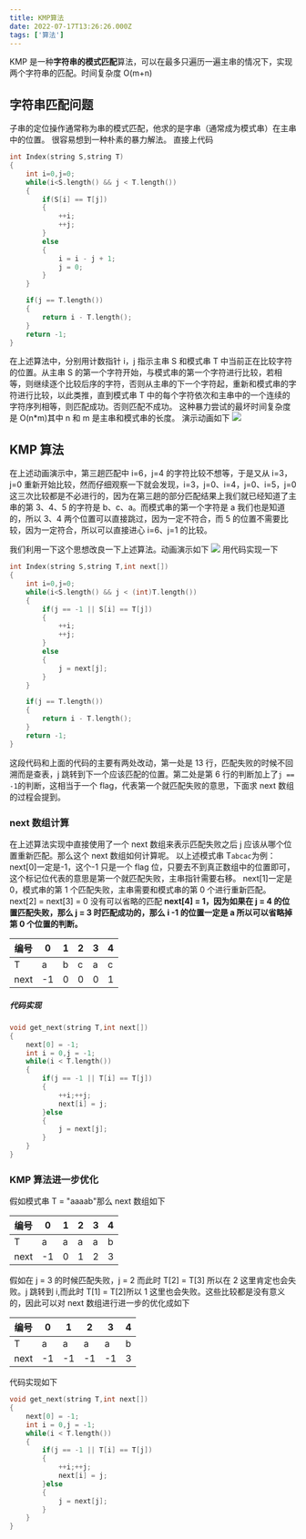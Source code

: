 ```yaml
---
title: KMP算法
date: 2022-07-17T13:26:26.000Z
tags: ['算法']
---
```

  
KMP 是一种**字符串的模式匹配**算法，可以在最多只遍历一遍主串的情况下，实现两个字符串的匹配。时间复杂度 O(m+n)

## 字符串匹配问题

子串的定位操作通常称为串的模式匹配，他求的是字串（通常成为模式串）在主串中的位置。
很容易想到一种朴素的暴力解法。
直接上代码

```cpp
int Index(string S,string T)
{
    int i=0,j=0;
    while(i<S.length() && j < T.length())
    {
        if(S[i] == T[j])
        {
            ++i;
            ++j;
        }
        else
        {
            i = i - j + 1;
            j = 0;
        }
    }

    if(j == T.length())
    {
        return i - T.length();
    }
    return -1;
}
```

在上述算法中，分别用计数指针 i，j 指示主串 S 和模式串 T 中当前正在比较字符的位置。从主串 S 的第一个字符开始，与模式串的第一个字符进行比较，若相等，则继续逐个比较后序的字符，否则从主串的下一个字符起，重新和模式串的字符进行比较，以此类推，直到模式串 T 中的每个字符依次和主串中的一个连续的字符序列相等，则匹配成功。否则匹配不成功。
这种暴力尝试的最坏时间复杂度是 O(n\*m)其中 n 和 m 是主串和模式串的长度。
演示动画如下
![](images/FiW7X_tQNQs_Wf73QvxBUrXlshJu.gif)

## KMP 算法

在上述动画演示中，第三趟匹配中 i=6，j=4 的字符比较不想等，于是又从 i=3，j=0 重新开始比较，然而仔细观察一下就会发现，i=3，j=0、i=4，j=0、i=5，j=0 这三次比较都是不必进行的，因为在第三趟的部分匹配结果上我们就已经知道了主串的第 3、4、5 的字符是 b、c、a。而模式串的第一个字符是 a 我们也是知道的，所以 3、4 两个位置可以直接跳过，因为一定不符合，而 5 的位置不需要比较，因为一定符合，所以可以直接进心 i=6、j=1 的比较。

我们利用一下这个思想改良一下上述算法。动画演示如下
![](images/FqO7WNl3RqpJIbXWXwQ9biXLQNIS.gif)
用代码实现一下

```cpp
int Index(string S,string T,int next[])
{
    int i=0,j=0;
    while(i<S.length() && j < (int)T.length())
    {
        if(j == -1 || S[i] == T[j])
        {
            ++i;
            ++j;
        }
        else
        {
            j = next[j];
        }
    }

    if(j == T.length())
    {
        return i - T.length();
    }
    return -1;
}
```

这段代码和上面的代码的主要有两处改动，第一处是 13 行，匹配失败的时候不回溯而是查表，j 跳转到下一个应该匹配的位置。第二处是第 6 行的判断加上了`j == -1`的判断，这相当于一个 flag，代表第一个就匹配失败的意思，下面求 next 数组的过程会提到。

### next 数组计算

在上述算法实现中直接使用了一个 next 数组来表示匹配失败之后 j 应该从哪个位置重新匹配。那么这个 next 数组如何计算呢。
以上述模式串 T`abcac`为例：
next[0]一定是-1，这个-1 只是一个 flag 位，只要去不到真正数组中的位置即可，这个标记位代表的意思是第一个就匹配失败，主串指针需要右移。
next[1]一定是 0，模式串的第 1 个匹配失败，主串需要和模式串的第 0 个进行重新匹配。
next[2] = next[3] = 0 没有可以省略的匹配
**next[4] = 1，因为如果在 j = 4 的位置匹配失败，那么 j = 3 时匹配成功的，那么 i -1 的位置一定是 a 所以可以省略掉第 0 个位置的判断。**

| 编号 | 0   | 1   | 2   | 3   | 4   |
| ---- | --- | --- | --- | --- | --- |
| T    | a   | b   | c   | a   | c   |
| next | -1  | 0   | 0   | 0   | 1   |

##### 代码实现

```cpp
void get_next(string T,int next[])
{
	next[0] = -1;
	int i = 0,j = -1;
	while(i < T.length())
	{
		if(j == -1 || T[i] == T[j])
		{
			++i;++j;
			next[i] = j;
		}else
		{
			j = next[j];
		}
	}
}
```

### KMP 算法进一步优化

假如模式串 T = "aaaab"那么 next 数组如下

| 编号 | 0   | 1   | 2   | 3   | 4   |
| ---- | --- | --- | --- | --- | --- |
| T    | a   | a   | a   | a   | b   |
| next | -1  | 0   | 1   | 2   | 3   |

假如在 j = 3 的时候匹配失败，j = 2 而此时 T[2] = T[3] 所以在 2 这里肯定也会失败。j 跳转到 i,而此时 T[1] = T[2]所以 1 这里也会失败。这些比较都是没有意义的，因此可以对 next 数组进行进一步的优化成如下

| 编号 | 0   | 1   | 2   | 3   | 4   |
| ---- | --- | --- | --- | --- | --- |
| T    | a   | a   | a   | a   | b   |
| next | -1  | -1  | -1  | -1  | 3   |

代码实现如下

```cpp
void get_next(string T,int next[])
{
	next[0] = -1;
	int i = 0,j = -1;
	while(i < T.length())
	{
		if(j == -1 || T[i] == T[j])
		{
			++i;++j;
			next[i] = j;
		}else
		{
			j = next[j];
		}
	}
}
```